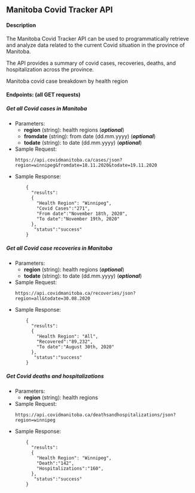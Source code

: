 ## Manitoba Covid Tracker API

#### Description  
The Manitoba Covid Tracker API can be used to programmatically retrieve and analyze data related to the current Covid situation in the province of Manitoba.

The API provides a summary of covid cases, recoveries, deaths, and hospitalization across the province.
 
Manitoba covid case breakdown by health region
#### Endpoints: (all GET requests)
##### Get all Covid cases in Manitoba  
- Parameters: 
  - **region** (string): health regions (***optional***)
  - **fromdate** (string): from date (dd.mm.yyyy) (***optional***)
  - **todate** (string): to date (dd.mm.yyyy) (***optional***)
- Sample Request: 
  ```
  https://api.covidmanitoba.ca/cases/json?region=winnipeg&fromdate=18.11.2020&todate=19.11.2020
  ```
- Sample Response: 
  ```
      {
        "results":
        {
          "Health Region": "Winnipeg",
          "Covid Cases":"271",
          "From date":"November 18th, 2020",
          "To date":"November 19th, 2020"
        },
         "status":"success"
      }
  ```
  
  
##### Get all Covid case recoveries in Manitoba  
- Parameters: 
  - **region** (string): health regions (***optional***)
  - **todate** (string): to date (dd.mm.yyyy) (***optional***)
- Sample Request:
  ```
  https://api.covidmanitoba.ca/recoveries/json?region=all&todate=30.08.2020
  ```
- Sample Response: 
  ```
      {
        "results":
        {
          "Health Region": "All",
          "Recovered":"89,232",
          "To date":"August 30th, 2020"
        },
         "status":"success"
      }
  ```
  

##### Get Covid deaths and hospitalizations  
- Parameters: 
  - **region** (string): health regions
- Sample Request: 
  ```
  https://api.covidmanitoba.ca/deathsandhospitalizations/json?region=winnipeg
  ```
- Sample Response:
  ```
      {
        "results":
        {
          "Health Region": "Winnipeg",
          "Death":"142",
          "Hospitalizations":"160",
        },
         "status":"success"
      }
  ```



